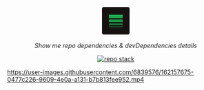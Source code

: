 <div align='center'>

<img width='64' src='https://github.com/JiangWeixian/repo-stack.ext/blob/master/extension/assets/icon-512.png' />

*Show me repo dependencies & devDependencies details*

[![repo stack](https://img.shields.io/chrome-web-store/v/cgakjpmmkidebbfdjmolbenhnpibgekc?colorA=%23171212&colorB=%23189544&style=flat-square)](https://chrome.google.com/webstore/detail/repo-stack/cgakjpmmkidebbfdjmolbenhnpibgekc?hl=zh-CN&authuser=0)

</div>

https://user-images.githubusercontent.com/6839576/162157675-0477c226-9609-4e0a-a131-b7b813fee952.mp4

